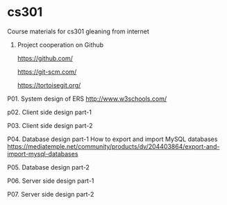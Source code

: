 # cs301
Course materials for cs301 gleaning from internet

1. Project cooperation on Github

	https://github.com/
	
	https://git-scm.com/
	
	https://tortoisegit.org/
	
P01. System design of ERS
	http://www.w3schools.com/

p02. Client side design part-1

P03. Client side design part-2

P04. Database design part-1
	How to export and import MySQL databases
	https://mediatemple.net/community/products/dv/204403864/export-and-import-mysql-databases

P05. Database design part-2

P06. Server side design part-1

P07. Server side design part-2
	
